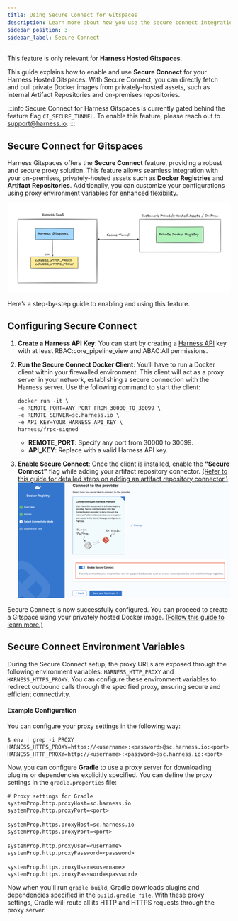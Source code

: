 ```yaml
---
title: Using Secure Connect for Gitspaces
description: Learn more about how you use the secure connect integration to connect Harness to your privately-owned, on-prem assets. 
sidebar_position: 3
sidebar_label: Secure Connect
---
```

This feature is only relevant for **Harness Hosted Gitspaces**. 

This guide explains how to enable and use **Secure Connect** for your Harness Hosted Gitspaces. With Secure Connect, you can directly fetch and pull private Docker images from privately-hosted assets, such as internal Artifact Repositories and on-premises repositories.

:::info
Secure Connect for Harness Gitspaces is currently gated behind the feature flag ```CI_SECURE_TUNNEL```. To enable this feature, please reach out to support@harness.io.
:::

## Secure Connect for Gitspaces
Harness Gitspaces offers the **Secure Connect** feature, providing a robust and secure proxy solution. This feature allows seamless integration with your on-premises, privately-hosted assets such as **Docker Registries** and **Artifact Repositories**. Additionally, you can customize your configurations using proxy environment variables for enhanced flexibility.

![](./static/secure-connect-2.png)

Here’s a step-by-step guide to enabling and using this feature.

## Configuring Secure Connect
1. **Create a Harness API Key**: You can start by creating a [Harness API](https://developer.harness.io/docs/platform/automation/api/add-and-manage-api-keys) key with at least RBAC:core_pipeline_view and ABAC:All permissions.

2. **Run the Secure Connect Docker Client**:
You’ll have to run a Docker client within your firewalled environment. This client will act as a proxy server in your network, establishing a secure connection with the Harness server.
Use the following command to start the client:  
    ```
    docker run -it \
    -e REMOTE_PORT=ANY_PORT_FROM_30000_TO_30099 \
    -e REMOTE_SERVER=sc.harness.io \
    -e API_KEY=YOUR_HARNESS_API_KEY \
    harness/frpc-signed
    ```
    - **REMOTE_PORT**: Specify any port from 30000 to 30099.
    - **API_KEY**: Replace with a valid Harness API key.

3. **Enable Secure Connect**:
Once the client is installed, enable the **"Secure Connect"** flag while adding your artifact repository connector. [(Refer to this guide for detailed steps on adding an artifact repository connector.)](https://developer.harness.io/docs/platform/connectors/artifact-repositories/connect-to-an-artifact-repo)
![](./static/secure-connect-1.png)

Secure Connect is now successfully configured. You can proceed to create a Gitspace using your privately hosted Docker image. [(Follow this guide to learn more.)](/docs/cloud-development-environments/features-of-gitspaces/private-docker-images.md)


## Secure Connect Environment Variables
During the Secure Connect setup, the proxy URLs are exposed through the following environment variables: ```HARNESS_HTTP_PROXY``` and ```HARNESS_HTTPS_PROXY```. You can configure these environment variables to redirect outbound calls through the specified proxy, ensuring secure and efficient connectivity.

#### Example Configuration
You can configure your proxy settings in the following way:
```
$ env | grep -i PROXY
HARNESS_HTTPS_PROXY=https://<username>:<password>@sc.harness.io:<port>
HARNESS_HTTP_PROXY=http://<username>:<password>@sc.harness.io:<port>
```
Now, you can configure **Gradle** to use a proxy server for downloading plugins or dependencies explicitly specified. You can define the proxy settings in the ```gradle.properties``` file:
```
# Proxy settings for Gradle
systemProp.http.proxyHost=sc.harness.io
systemProp.http.proxyPort=<port>

systemProp.https.proxyHost=sc.harness.io
systemProp.https.proxyPort=<port>

systemProp.http.proxyUser=<username>
systemProp.http.proxyPassword=<password>

systemProp.https.proxyUser=<username>
systemProp.https.proxyPassword=<password>
```
Now when you'll run ```gradle build```, Gradle downloads plugins and dependencies specified in the ```build.gradle file```. With these proxy settings, Gradle will route all its HTTP and HTTPS requests through the proxy server.